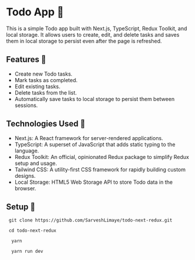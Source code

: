 # Todo App  📜

This is a simple Todo app built with Next.js, TypeScript, Redux Toolkit, and local storage. It allows users to create, edit, and delete tasks and saves them in local storage to persist even after the page is refreshed.

## Features :dart:

- Create new Todo tasks.
- Mark tasks as completed.
- Edit existing tasks.
- Delete tasks from the list.
- Automatically save tasks to local storage to persist them between sessions.

## Technologies Used 🚀

- Next.js: A React framework for server-rendered applications.
- TypeScript: A superset of JavaScript that adds static typing to the language.
- Redux Toolkit: An official, opinionated Redux package to simplify Redux setup and usage.
- Tailwind CSS: A utility-first CSS framework for rapidly building custom designs.
- Local Storage: HTML5 Web Storage API to store Todo data in the browser.

## Setup  🚧

```
 git clone https://github.com/SarveshLimaye/todo-next-redux.git
```

 ```
  cd todo-next-redux
```

```
  yarn 
```

```
  yarn run dev
```


